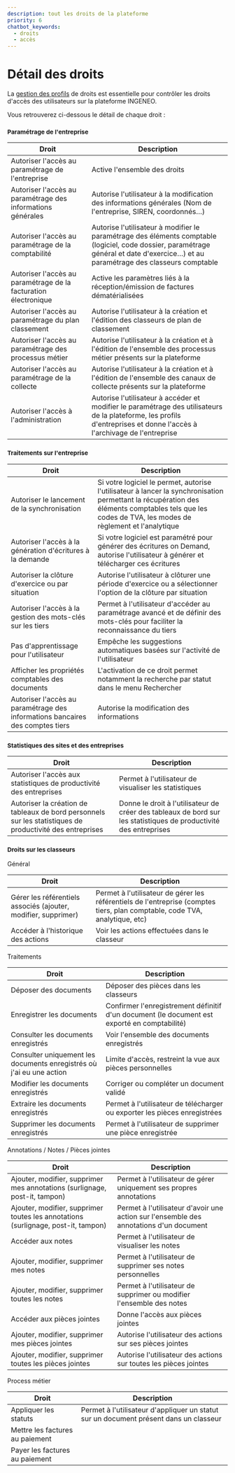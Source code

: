 ```yaml
---
description: tout les droits de la plateforme
priority: 6
chatbot_keywords: 
  - droits
  - accès
---
```


# Détail des droits

La [gestion des profils](gerer-les-profils-de-droits.md) de droits est essentielle pour contrôler les droits d'accès des utilisateurs sur la plateforme INGENEO.

Vous retrouverez ci-dessous le détail de chaque droit :

### <sup>Paramétrage de l'entreprise</sup>

| Droit                                                           | Description                                                                                                                                                                         |
| --------------------------------------------------------------- | ----------------------------------------------------------------------------------------------------------------------------------------------------------------------------------- |
| Autoriser l'accès au paramétrage de l'entreprise                | Active l'ensemble des droits                                                                                                                                                        |
| Autoriser l'accès au paramétrage des informations générales     | Autorise l'utilisateur à la modification des informations générales (Nom de l'entreprise, SIREN, coordonnés…)                                                                       |
| Autoriser l'accès au paramétrage de la comptabilité             | Autorise l'utilisateur à modifier le paramétrage des éléments comptable (logiciel, code dossier, paramétrage général et date d'exercice…) et au paramétrage des classeurs comptable |
| Autoriser l'accès au paramétrage de la facturation électronique | Active les paramètres liés à la réception/émission de factures dématérialisées                                                                                                      |
| Autoriser l'accès au paramétrage du plan classement             | Autorise l'utilisateur à la création et l'édition des classeurs de plan de classement                                                                                               |
| Autoriser l'accès au paramétrage des processus métier           | Autorise l'utilisateur à la création et à l'édition de l'ensemble des processus métier présents sur la plateforme                                                                   |
| Autoriser l'accès au paramétrage de la collecte                 | Autorise l'utilisateur à la création et à l'édition de l'ensemble des canaux de collecte présents sur la plateforme                                                                 |
| Autoriser l'accès à l'administration                            | Autorise l'utilisateur à accéder et modifier le paramétrage des utilisateurs de la plateforme, les profils d'entreprises et donne l'accès à l'archivage de l'entreprise             |

### <sup>Traitements sur l'entreprise</sup>

| Droit                                                                         | Description                                                                                                                                                                                          |
| ----------------------------------------------------------------------------- | ---------------------------------------------------------------------------------------------------------------------------------------------------------------------------------------------------- |
| Autoriser le lancement de la synchronisation                                  | Si votre logiciel le permet, autorise l'utilisateur à lancer la synchronisation permettant la récupération des éléments comptables tels que les codes de TVA, les modes de règlement et l'analytique |
| Autoriser l'accès à la génération d'écritures à la demande                    | Si votre logiciel est paramétré pour générer des écritures on Demand, autorise l'utilisateur à générer et télécharger ces écritures                                                                  |
| Autoriser la clôture d'exercice ou par situation                              | Autorise l'utilisateur à clôturer une période d'exercice ou a sélectionner l'option de la clôture par situation                                                                                      |
| Autoriser l'accès à la gestion des mots-clés sur les tiers                    | Permet à l'utilisateur d'accéder au paramétrage avancé et de définir des mots-clés pour faciliter la reconnaissance du tiers                                                                         |
| Pas d'apprentissage pour l'utilisateur                                        | Empêche les suggestions automatiques basées sur l'activité de l'utilisateur                                                                                                                          |
| Afficher les propriétés comptables des documents                              | L'activation de ce droit permet notamment la recherche par statut dans le menu Rechercher                                                                                                            |
| Autoriser l'accès au paramétrage des informations bancaires des comptes tiers | Autorise la modification des informations                                                                                                                                                            |

### <sup>Statistiques des sites et des entreprises</sup>

| Droit                                                                                                     | Description                                                                                                       |
| --------------------------------------------------------------------------------------------------------- | ----------------------------------------------------------------------------------------------------------------- |
| Autoriser l'accès aux statistiques de productivité des entreprises                                        | Permet à l'utilisateur de visualiser les statistiques                                                             |
| Autoriser la création de tableaux de bord personnels sur les statistiques de productivité des entreprises | Donne le droit à l'utilisateur de créer des tableaux de bord sur les statistiques de productivité des entreprises |

### <sup>Droits sur les classeurs</sup>

Général

| Droit                                                          | Description                                                                                                                 |
| -------------------------------------------------------------- | --------------------------------------------------------------------------------------------------------------------------- |
| Gérer les référentiels associés (ajouter, modifier, supprimer) | Permet à l'utilisateur de gérer les référentiels de l'entreprise (comptes tiers, plan comptable, code TVA, analytique, etc) |
| Accéder à l'historique des actions                             | Voir les actions effectuées dans le classeur                                                                                |

Traitements

| Droit                                                                | Description                                                                                  |
| -------------------------------------------------------------------- | -------------------------------------------------------------------------------------------- |
| Déposer des documents                                                | Déposer des pièces dans les classeurs                                                        |
| Enregistrer les documents                                            | Confirmer l'enregistrement définitif d'un document (le document est exporté en comptabilité) |
| Consulter les documents enregistrés                                  | Voir l'ensemble des documents enregistrés                                                    |
| Consulter uniquement les documents enregistrés où j'ai eu une action | Limite d'accès, restreint la vue aux pièces personnelles                                     |
| Modifier les documents enregistrés                                   | Corriger ou compléter un document validé                                                     |
| Extraire les documents enregistrés                                   | Permet à l'utilisateur de télécharger ou exporter les pièces enregistrées                    |
| Supprimer les documents enregistrés                                  | Permet à l'utilisateur de supprimer une pièce enregistrée                                    |

Annotations / Notes / Pièces jointes

| Droit                                                                             | Description                                                                            |
| --------------------------------------------------------------------------------- | -------------------------------------------------------------------------------------- |
| Ajouter, modifier, supprimer mes annotations (surlignage, post-it, tampon)        | Permet à l'utilisateur de gérer uniquement ses propres annotations                     |
| Ajouter, modifier, supprimer toutes les annotations (surlignage, post-it, tampon) | Permet à l'utilisateur d'avoir une action sur l'ensemble des annotations d'un document |
| Accéder aux notes                                                                 | Permet à l'utilisateur de visualiser les notes                                         |
| Ajouter, modifier, supprimer mes notes                                            | Permet à l'utilisateur de supprimer ses notes personnelles                             |
| Ajouter, modifier, supprimer toutes les notes                                     | Permet à l'utilisateur de supprimer ou modifier l'ensemble des notes                   |
| Accéder aux pièces jointes                                                        | Donne l'accès aux pièces jointes                                                       |
| Ajouter, modifier, supprimer mes pièces jointes                                   | Autorise l'utilisateur des actions sur ses pièces jointes                              |
| Ajouter, modifier, supprimer toutes les pièces jointes                            | Autorise l'utilisateur des actions sur toutes les pièces jointes                       |

Process métier

| Droit                           | Description                                                                           |
| ------------------------------- | ------------------------------------------------------------------------------------- |
| Appliquer les statuts           | Permet à l'utilisateur d'appliquer un statut sur un document présent dans un classeur |
| Mettre les factures au paiement |                                                                                       |
| Payer les factures au paiement  |                                                                                       |
